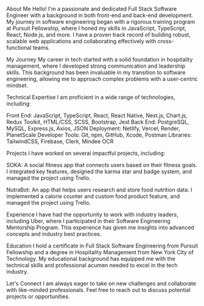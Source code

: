 About Me
Hello! I'm a passionate and dedicated Full Stack Software Engineer with a  background in both front-end and back-end development. My journey in software engineering began with a rigorous training program at Pursuit Fellowship, where I honed my skills in JavaScript, TypeScript, React, Node.js, and more. I have a proven track record of building robust, scalable web applications and collaborating effectively with cross-functional teams.

My Journey
My career in tech started with a solid foundation in hospitality management, where I developed strong communication and leadership skills. This background has been invaluable in my transition to software engineering, allowing me to approach complex problems with a user-centric mindset.

Technical Expertise
I am proficient in a wide range of technologies, including:

Front End: JavaScript, TypeScript, React, React Native, Next.js, Chart.js, Redux Toolkit, HTML/CSS, SCSS, Bootstrap, Jest
Back End: PostgreSQL, MySQL, Express.js, Axios, JSON
Deployment: Netlify, Vercel, Render, PlanetScale
Developer Tools: Git, npm, GitHub, Xcode, Postman
Libraries: TailwindCSS, Firebase, Clerk, Mindee OCR

Projects
I have worked on several impactful projects, including:

SOKA: A social fitness app that connects users based on their fitness goals. I integrated key features, designed the karma star and badge system, and managed the project using Trello.

NutraBot: An app that helps users research and store food nutrition data. I implemented a calorie counter and custom food product feature, and managed the project using Trello.

Experience
I have had the opportunity to work with industry leaders, including Uber, where I participated in their Software Engineering Mentorship Program. This experience has given me insights into advanced concepts and industry best practices.

Education
I hold a certificate in Full Stack Software Engineering from Pursuit Fellowship and a degree in Hospitality Management from New York City of Technology. My educational background has equipped me with the technical skills and professional acumen needed to excel in the tech industry.

Let's Connect
I am always eager to take on new challenges and collaborate with like-minded professionals. Feel free to reach out to discuss potential projects or opportunities.